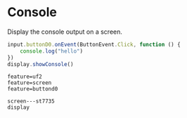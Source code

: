 # Console

Display the console output on a screen.

```typescript
input.buttonD0.onEvent(ButtonEvent.Click, function () {
    console.log("hello")
})
display.showConsole()
```

```config
feature=uf2
feature=screen
feature=buttond0
```
```package
screen---st7735
display
```